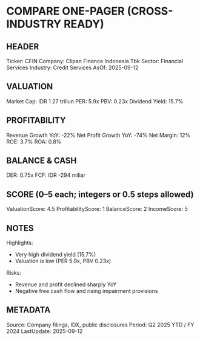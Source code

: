# COMPARE ONE-PAGER (CROSS-INDUSTRY READY)

## HEADER
Ticker: CFIN
Company: Clipan Finance Indonesia Tbk
Sector: Financial Services
Industry: Credit Services
AsOf: 2025-09-12

## VALUATION
Market Cap: IDR 1.27 triliun
PER: 5.9x
PBV: 0.23x
Dividend Yield: 15.7%

## PROFITABILITY
Revenue Growth YoY: -22%
Net Profit Growth YoY: -74%
Net Margin: 12%
ROE: 3.7%
ROA: 0.8%

## BALANCE & CASH
DER: 0.75x
FCF: IDR -294 miliar

## SCORE (0–5 each; integers or 0.5 steps allowed)
ValuationScore: 4.5
ProfitabilityScore: 1
BalanceScore: 2
IncomeScore: 5

## NOTES
Highlights:
- Very high dividend yield (15.7%)
- Valuation is low (PER 5.9x, PBV 0.23x)

Risks:
- Revenue and profit declined sharply YoY
- Negative free cash flow and rising impairment provisions

## METADATA
Source: Company filings, IDX, public disclosures
Period: Q2 2025 YTD / FY 2024
LastUpdate: 2025-09-12